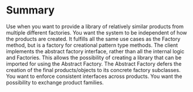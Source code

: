 # Summary

Use when you want to provide a library of relatively similar products from multiple different factories.
You want the system to be independent of how the products are created.
It fulfills all the same use cases as the Factory method, but is a factory for creational pattern type methods.
The client implements the abstract factory interface, rather than all the internal logic and Factories. This allows the possibility of creating a library that can be imported for using the Abstract Factory.
The Abstract Factory defers the creation of the final products/objects to its concrete factory subclasses.
You want to enforce consistent interfaces across products.
You want the possibility to exchange product families.
